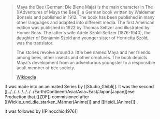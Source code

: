 
> Maya the Bee (German: Die Biene Maja) is the main character 
> in The [[Adventures of Maya the Bee]], a German book written by Waldemar Bonsels 
> and published in 1912. 
> The book has been published in many other languages and adapted into different media. 
> The first American edition was published in 1922 by Thomas Seltzer and illustrated by Homer Boss. 
> The latter's wife Adele Szold-Seltzer (1876-1940), 
> the daughter of Benjamin Szold and younger sister of Henrietta Szold, was the translator.   
>
> The stories revolve around a little bee named Maya and her friends among bees, 
> other insects and other creatures. 
> The book depicts Maya's development from an adventurous youngster 
> to a responsible adult member of bee society.
>
> [Wikipedia](https://en.wikipedia.org/wiki/Maya%20the%20Bee)


It was made into an animated Series by [[Studio_Ghibli]]. 
It was the second [[../../../../../../../Earth/Continent/Asia/Asia~East/Japan|Japan]]ese Production that [[ZDF]] commisioned after  [[Wickie_und_die_starken_Männer(Anime)]] and [[Heidi_(Anime)]] . 

It was followed by [[Pinocchio,1976]] 

